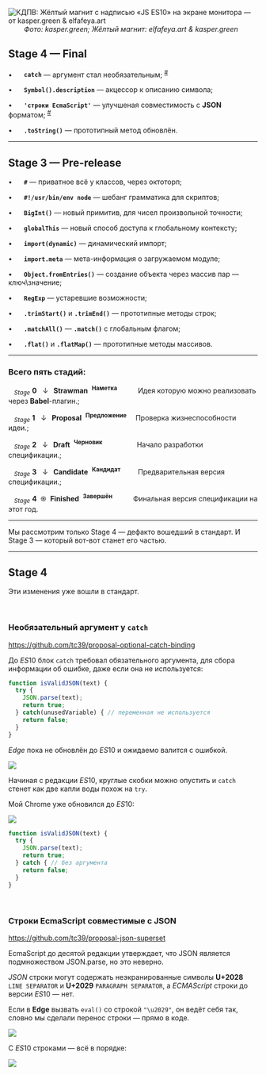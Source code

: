 ![КДПВ: Жёлтый магнит с надписью «JS ES10» на экране монитора —  от kasper.green & elfafeya.art](https://habrastorage.org/webt/nt/a4/y7/nta4y72u_f_kgtwon8jio9ghiwg.png)
        <cite>Фото: kasper.green; Жёлтый магнит: elfafeya.art & kasper.green</cite>

## Stage 4 — Final

•      **```catch```** — аргумент стал необязательным; <sup>[#](#neobyazatelnyy-argument-u-catch)</sup>

•      **```Symbol().description```** — акцессор к описанию символа;

•      **```'строки EcmaScript'```** — улучшеная совместимость с **JSON** форматом; <sup>[#](#stroki-ecmascript-sovmestimye-s-json)</sup>

•      **```.toString()```** — прототипный метод обновлён.

---------------------------

## Stage 3 — Pre-release

•      **```#```** —  приватное всё у классов, через октоторп;

•      **```#!/usr/bin/env node```**  — шебанг грамматика для скриптов;

•      **```BigInt()```** — новый примитив, для чисел произвольной точности;

•      **```globalThis```** — новый способ доступа к глобальному контексту;

•      **```import(dynamic)```** — динамический импорт;

•      **```import.meta```** — мета-информация о загружаемом модуле;

•      **```Object.fromEntries()```** — создание объекта через массив пар — ключ\значение;

•      **```RegExp```** — устаревшие возможности;

•      **```.trimStart()```** и **```.trimEnd()```** — прототипные методы строк;

•      **```.matchAll()```** — **```.match()```** с глобальным флагом;

•      **```.flat()```** и **```.flatMap()```** — прототипные методы массивов.



<cut />

----------------------

### Всего пять стадий:

   <sub>*Stage*</sub> **0**   ↓  &thinsp;**Strawman**  <sup>**Наметка**</sup>          &thinsp;Идея которую можно реализовать через **Babel**-плагин.;

   <sub>*Stage*</sub> **1**   ↓  &thinsp;**Proposal**  <sup>**Предложение**</sup>    &thinsp;Проверка жизнеспособности идеи.;

   <sub>*Stage*</sub> **2**   ↓  &thinsp;**Draft**  <sup>**Черновик**</sup>                 &thinsp;Начало разработки спецификации.;

   <sub>*Stage*</sub> **3**   ↓  &thinsp;**Candidate**  <sup>**Кандидат**</sup>         Предварительная версия спецификации.;

   <sub>*Stage*</sub> **4**  ֍  **Finished**  <sup>**Завершён**</sup>          &thinsp;Финальная версия спецификации на этот год.

----------------------------

Мы рассмотрим только Stage 4 — дефакто вошедший в стандарт.
И Stage 3 — который вот-вот станет его частью.

----------------------------






## Stage 4

Эти изменения уже вошли в стандарт.

 
 




### Необязательный аргумент у `catch`

<https://github.com/tc39/proposal-optional-catch-binding>

До *ES*10 блок ```catch``` требовал обязательного аргумента,
для сбора информации об ошибке, даже если она не используется:

```javascript
function isValidJSON(text) {
  try {
    JSON.parse(text);
    return true;
  } catch(unusedVariable) { // переменная не используется
    return false;
  }
}
```

*Edge* пока не обновлён до *ES*10 и ожидаемо валится с ошибкой.

![](https://habrastorage.org/webt/ez/l2/2d/ezl22di9ciu-4g60nlqyuqne7lk.png)



Начиная с редакции *ES*10, круглые скобки можно опустить
и ```catch``` стенет как две капли воды похож на ```try```.

Мой Chrome уже обновился до *ES*10:

![](https://habrastorage.org/webt/yi/ia/qg/yiiaqgiclyxz_i7bf3gq14dj-8m.png)
<spoiler title="исходный код">
```javascript
function isValidJSON(text) {
  try {
    JSON.parse(text);
    return true;
  } catch { // без аргумента
    return false;
  }
}
```
</spoiler>


 
 


### Строки EcmaScript совместимые с JSON
<https://github.com/tc39/proposal-json-superset>

EcmaScript до десятой редакции утверждает,
что JSON является подмножеством JSON.parse, но это неверно.

*JSON* строки могут содержать неэкранированные символы
**U+2028** `LINE SEPARATOR` и **U+2029** `PARAGRAPH SEPARATOR`,
а *ECMAScript* строки до версии *ES*10 — нет.

Если в **Edge** вызвать `eval()` со строкой `"\u2029"`,
он ведёт себя так, словно мы сделали перенос строки — прямо в коде.

![](https://habrastorage.org/webt/b1/r4/6d/b1r46dits2ndu6lo3t2yqeq2pp8.png)

C *ES*10 строками — всё в порядке:

![](https://habrastorage.org/webt/tc/he/tm/tchetmze4axxtp5wghm7pmz-0xc.png)





